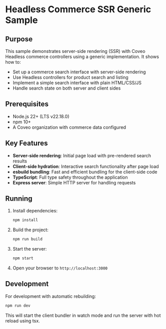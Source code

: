 # Headless Commerce SSR Generic Sample

## Purpose

This sample demonstrates server-side rendering (SSR) with Coveo Headless commerce controllers using a generic implementation. It shows how to:

- Set up a commerce search interface with server-side rendering
- Use Headless controllers for product search and listing
- Implement a simple search interface with plain HTML/CSS/JS
- Handle search state on both server and client sides

## Prerequisites

- Node.js 22+ (LTS v22.18.0)
- npm 10+
- A Coveo organization with commerce data configured

## Key Features

- **Server-side rendering**: Initial page load with pre-rendered search results
- **Client-side hydration**: Interactive search functionality after page load
- **esbuild bundling**: Fast and efficient bundling for the client-side code
- **TypeScript**: Full type safety throughout the application
- **Express server**: Simple HTTP server for handling requests

## Running

1. Install dependencies:
   ```bash
   npm install
   ```

2. Build the project:
   ```bash
   npm run build
   ```

3. Start the server:
   ```bash
   npm start
   ```

4. Open your browser to `http://localhost:3000`

## Development

For development with automatic rebuilding:

```bash
npm run dev
```

This will start the client bundler in watch mode and run the server with hot reload using tsx.